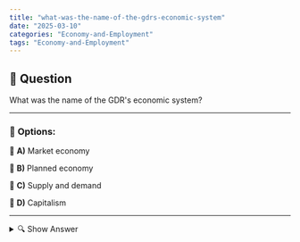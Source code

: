 ```yaml
---
title: "what-was-the-name-of-the-gdrs-economic-system"
date: "2025-03-10"
categories: "Economy-and-Employment"
tags: "Economy-and-Employment"
---
```


## 📌 **Question**

What was the name of the GDR's economic system?



---

### 📝 **Options:**

🔘 **A)** Market economy

🔘 **B)** Planned economy

🔘 **C)** Supply and demand

🔘 **D)** Capitalism

---

<details>
  <summary>🔍 Show Answer</summary>

  <p>
💡  <b>Correct Answer:</b>  b
  </p>
  <p>
    📖<b>Explanation:</b>
    After the Second World War, Germany was divided, and the German Democratic Republic (GDR) was created in the east. The GDR established a specific economic system that was fundamentally different from market economy structures. In this system, the state took control of production and resource distribution through central planning. Private companies played little role, and economic decisions were made by state authorities in order to meet the social and political goals of the GDR.
  </p>
</details>
